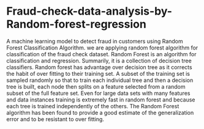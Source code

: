 # Fraud-check-data-analysis-by-Random-forest-regression
A machine learning model to detect fraud in customers using Random Forest Classification Algorithm.
we are applying random forest algorithm for classification of the fraud check dataset. Random Forest is an algorithm for classification and regression. Summarily, it is a collection of decision tree classifiers. Random forest has advantage over decision tree as it corrects the habit of over fitting to their training set. A subset of the training set is sampled randomly so that to train each individual tree and then a decision tree is built, each node then splits on a feature selected from a random subset of the full feature set. Even for large data sets with many features and data instances training is extremely fast in random forest and because each tree is trained independently of the others. The Random Forest algorithm has been found to provide a good estimate of the generalization error and to be resistant to over fitting.
